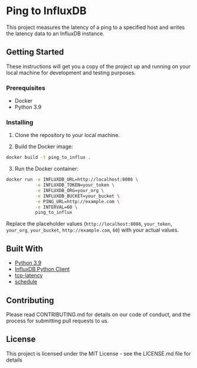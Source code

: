 # Ping to InfluxDB

This project measures the latency of a ping to a specified host and writes the latency data to an InfluxDB instance.

## Getting Started

These instructions will get you a copy of the project up and running on your local machine for development and testing purposes.

### Prerequisites

- Docker
- Python 3.9

### Installing

1. Clone the repository to your local machine.

2. Build the Docker image:

```sh 
docker build -t ping_to_influx .
```

3. Run the Docker container:

```sh
docker run -e INFLUXDB_URL=http://localhost:8086 \
           -e INFLUXDB_TOKEN=your_token \
           -e INFLUXDB_ORG=your_org \
           -e INFLUXDB_BUCKET=your_bucket \
           -e PING_URL=http://example.com \
           -e INTERVAL=60 \
           ping_to_influx
```

Replace the placeholder values (`http://localhost:8086`, `your_token`, `your_org`, `your_bucket`, `http://example.com`, `60`) with your actual values.

## Built With

- [Python 3.9](https://www.python.org/)
- [InfluxDB Python Client](https://github.com/influxdata/influxdb-client-python)
- [tcp-latency](https://pypi.org/project/tcp-latency/)
- [schedule](https://pypi.org/project/schedule/)

## Contributing

Please read CONTRIBUTING.md for details on our code of conduct, and the process for submitting pull requests to us.

## License

This project is licensed under the MIT License - see the LICENSE.md file for details
